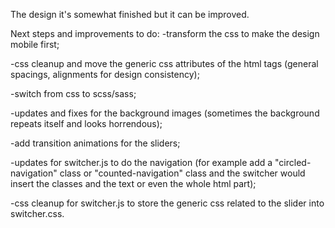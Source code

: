 The design it's somewhat finished but it can be improved.

Next steps and improvements to do:
-transform the css to make the design mobile first;

-css cleanup and move the generic css attributes of the html tags (general spacings, alignments for design consistency);

-switch from css to scss/sass;

-updates and fixes for the background images (sometimes the background repeats itself and looks horrendous);

-add transition animations for the sliders;

-updates for switcher.js to do the navigation (for example add a "circled-navigation" class or "counted-navigation" class and the switcher would insert the classes and the text or even the whole html part);

-css cleanup for switcher.js to store the generic css related to the slider into switcher.css.
